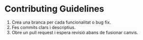 # Contributing Guidelines
1. Crea una branca per cada funcionalitat o bug fix.
2. Fes commits clars i descriptius.
3. Obre un pull request i espera revisió abans de fusionar canvis.
